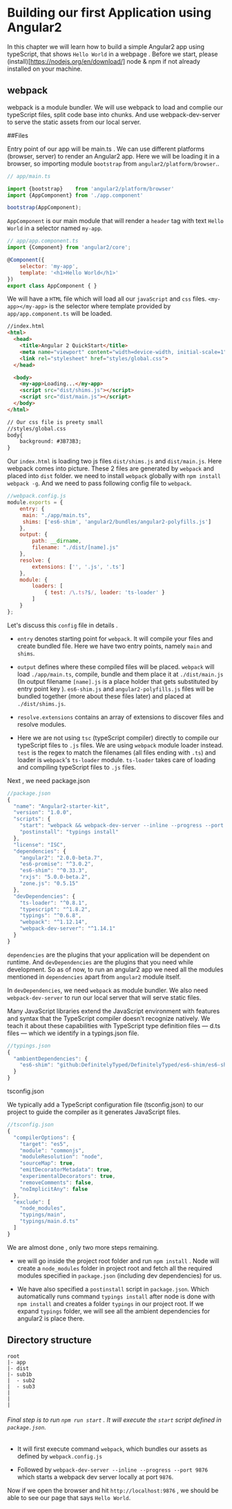 # Building our first Application using Angular2

In this chapter we will learn how to build a simple Angular2 app using typeScript, that shows `Hello World` in a webpage . Before we start, please (install)[https://nodejs.org/en/download/] node & npm if not already installed on your machine.

## webpack

webpack is a module bundler. We will use webpack to load and complie our typeScript files, split code base into chunks. And use webpack-dev-server to serve the static assets from our local server. 

##Files

 Entry point of our app will be main.ts . We can use different platforms (browser, server) to render an Angular2 app. Here we will be loading it in a browser, so importing module 
`bootstrap` from `angular2/platform/browser`..  

```javaScript
// app/main.ts 

import {bootstrap}    from 'angular2/platform/browser'
import {AppComponent} from './app.component'

bootstrap(AppComponent);
```

`AppComponent` is our main module that will render a `header` tag  with text `Hello World` in a selector named `my-app`.

```javaScript
// app/app.component.ts
import {Component} from 'angular2/core';

@Component({
    selector: 'my-app',
    template: '<h1>Hello World</h1>'
})
export class AppComponent { }

```

We will have a `HTML` file which will load all our `javaScript` and `css` files.
`<my-app></my-app>` is the selector where template provided by `app/app.component.ts` will be loaded.

```html
//index.html
<html>
  <head>
    <title>Angular 2 QuickStart</title>
    <meta name="viewport" content="width=device-width, initial-scale=1">    
    <link rel="stylesheet" href="styles/global.css">
  </head>

  <body>
    <my-app>Loading...</my-app>
    <script src="dist/shims.js"></script>
    <script src="dist/main.js"></script>
  </body>
</html>

// Our css file is preety small
//styles/global.css
body{
	background: #3B73B3;
}
``` 
Our `index.html` is loading two js files `dist/shims.js` and `dist/main.js`. Here webpack comes into picture. These 2 files are generated by `webpack` and placed into `dist` folder.
we need to install `webpack` globally with `npm install webpack -g`. And we need to pass following config file to `webpack`. 

```javaScript
//webpack.config.js
module.exports = {
    entry: {
     main: "./app/main.ts",
     shims: ['es6-shim', 'angular2/bundles/angular2-polyfills.js']
    },
    output: {
        path: __dirname,
        filename: "./dist/[name].js"
    },
    resolve: {
        extensions: ['', '.js', '.ts']
    },
    module: {
        loaders: [
            { test: /\.ts?$/, loader: 'ts-loader' }
        ]
    }
};
```
Let's discuss this `config` file in details .

* `entry` denotes starting point for `webpack`. It will compile your files and create bundled file. Here we have two entry points, namely `main` and `shims`. 

* `output` defines where these compiled files will be placed. `webpack` will load `./app/main.ts`, compile, bundle and them place it at `./dist/main.js` (In output filename `[name].js` is a place holder that gets substituted by entry point key ). `es6-shim.js` and `angular2-polyfills.js` files will be bundled together (more about these files later) and placed at `./dist/shims.js`.

* `resolve.extensions` contains an array of extensions to discover files and resolve modules.

* Here we are not using `tsc` (typeScript compiler) directly to compile our typeScript files to `.js` files. We are using `webpack` module loader instead. `test` is the regex to match the filenames (all files ending with `.ts`) and loader is `webpack`'s `ts-loader` module. `ts-loader` takes care of loading and compiling typeScript files to `.js` files.

Next , we need package.json

```javaScript
//package.json
{
  "name": "Angular2-starter-kit",
  "version": "1.0.0",
  "scripts": {
    "start": "webpack && webpack-dev-server --inline --progress --port 9876",
    "postinstall": "typings install"
  },
  "license": "ISC",
  "dependencies": {
    "angular2": "2.0.0-beta.7",
    "es6-promise": "^3.0.2",
    "es6-shim": "^0.33.3",
    "rxjs": "5.0.0-beta.2",
    "zone.js": "0.5.15"
  },
  "devDependencies": {
    "ts-loader": "^0.8.1",
    "typescript": "^1.8.2",
    "typings": "^0.6.8",
    "webpack": "^1.12.14",
    "webpack-dev-server": "^1.14.1"
  }
}
```
`dependencies` are the plugins that your application will be dependent on runtime. And `devDependencies` are the plugins that you need while development. So as of now, to run an angular2 app we need all the modules mentioned in `dependencies` apart from `angular2` module itself.

In `devDependencies`, we need `webpack` as module bundler. We also need `webpack-dev-server` to run our local server that will serve static files. 

Many JavaScript libraries extend the JavaScript environment with features and syntax that the TypeScript compiler doesn't recognize natively. We teach it about these capabilities with TypeScript type definition files — d.ts files — which we identify in a typings.json file.

```javaScript
//typings.json
{
  "ambientDependencies": {
    "es6-shim": "github:DefinitelyTyped/DefinitelyTyped/es6-shim/es6-shim.d.ts#6697d6f7dadbf5773cb40ecda35a76027e0783b2"
  }
}
```
tsconfig.json

We typically add a TypeScript configuration file (tsconfig.json) to our project to guide the compiler as it generates JavaScript files.

```javaScript
//tsconfig.json
{
  "compilerOptions": {
    "target": "es5",
    "module": "commonjs",
    "moduleResolution": "node",
    "sourceMap": true,
    "emitDecoratorMetadata": true,
    "experimentalDecorators": true,
    "removeComments": false,
    "noImplicitAny": false
  },
  "exclude": [
    "node_modules",
    "typings/main",
    "typings/main.d.ts"
  ]
}
```

We are almost done , only two more steps remaining.

* we will go inside the project root folder and run `npm install` . Node will create a `node_modules` folder in project root and fetch all the required modules specified in `package.json` (including dev dependencies) for us.

* We have also specified a `postinstall` script in `package.json`. Which automatically runs command `typings install` after node is done with `npm install` and creates a folder `typings` in our project root. If we expand `typings` folder, we will see all the ambient dependencies for angular2 is place there.



## Directory structure

```
root
|- app
|- dist
|- sub1b
|  - sub2
|  - sub3
|
|
|
```
###### Final step is to run `npm run start` . It will execute the `start` script defined in `package.json`. 

* It will first execute command `webpack`, which bundles our assets as defined by `webpack.config.js`

* Followed by `webpack-dev-server --inline --progress --port 9876` which starts a webpack dev server locally at port `9876`.

Now if we open the browser and hit `http://localhost:9876` , we should be able to see our page that says `Hello World`.









  


